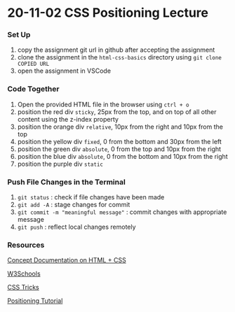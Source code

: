 # 20-11-02 CSS Positioning Lecture 

### Set Up
1. copy the assignment git url in github after accepting the assignment
1. clone the assignment in the `html-css-basics` directory using `git clone COPIED URL`
1. open the assignment in VSCode

### Code Together
1. Open the provided HTML file in the browser using `ctrl + o`
1. position the red div `sticky`, 25px from the top, and on top of all other content using the z-index property
1. position the orange div `relative`, 10px from the right and 10px from the top
1. position the yellow div `fixed`, 0 from the bottom and 30px from the left
1. position the green div `absolute`, 0 from the top and 10px from the right
1. position the blue div `absolute`, 0 from the bottom and 10px from the right
1. position the purple div `static` 

### Push File Changes in the Terminal
1. `git status` : check if file changes have been made
1. `git add -A` : stage changes for commit
1. `git commit -m "meaningful message"` : commit changes with appropriate message
1. `git push` : reflect local changes remotely 

### Resources
[Concept Documentation on HTML + CSS](https://github.com/cs-parttime-2020-fall/part-time-program-syllabus/blob/master/htmlCSS.md)

[W3Schools](https://www.w3schools.com/css/css_positioning.asp)

[CSS Tricks](https://css-tricks.com/almanac/properties/p/position/)

[Positioning Tutorial](https://ishadeed.com/article/learn-css-positioning/#intro)
